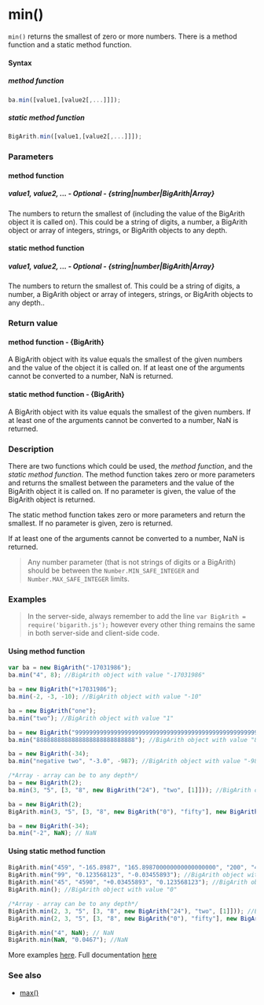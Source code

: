 # min()
<code>min()</code> returns the smallest of zero or more numbers. There is a method function and a static method function.

#### Syntax
##### method function
```javascript
ba.min([value1,[value2[,...]]]);
```

##### static method function
```javascript
BigArith.min([value1,[value2[,...]]]);
```
 
### Parameters
#### method function
##### value1, value2, ... - Optional - {string|number|BigArith|Array}
The numbers to return the smallest of (including the value of the BigArith object it is called on). This could be a string of digits, a number, a BigArith object or array of integers, strings, or BigArith objects to any depth.

#### static method function
##### value1, value2, ... - Optional - {string|number|BigArith|Array}
The numbers to return the smallest of. This could be a string of digits, a number, a BigArith object or array of integers, strings, or BigArith objects to any depth..

### Return value
#### method function - {BigArith}
A BigArith object with its value equals the smallest of the given numbers and the value of the object it is called on. If at least one of the arguments cannot be converted to a number, NaN is returned.

#### static method function - {BigArith}
A BigArith object with its value equals the smallest of the given numbers. If at least one of the arguments cannot be converted to a number, NaN is returned.

### Description
There are two functions which could be used, the *method function*, and the *static method function*. The method function takes zero or more parameters and returns the smallest between the parameters and the value of the BigArith object it is called on. If no parameter is given, the value of the BigArith object is returned.

The static method function takes zero or more parameters and return the smallest. If no parameter is given, zero is returned.

If at least one of the arguments cannot be converted to a number, NaN is returned.

> Any number parameter (that is not strings of digits or a BigArith) should be between the <code>Number.MIN_SAFE_INTEGER</code> and <code>Number.MAX_SAFE_INTEGER</code> limits.

### Examples

> In the server-side, always remember to add the line `var BigArith = require('bigarith.js');` however every other thing remains the same in both server-side and client-side code.

#### Using method function

```javascript
var ba = new BigArith("-17031986");
ba.min("4", 8); //BigArith object with value "-17031986"

ba = new BigArith("+17031986");
ba.min(-2, -3, -10); //BigArith object with value "-10"

ba = new BigArith("one");
ba.min("two"); //BigArith object with value "1"

ba = new BigArith("999999999999999999999999999999999999999999999999999999999999999999999999999999999999999999999999");
ba.min("8888888888888888888888888888"); //BigArith object with value "8888888888888888888888888888"

ba = new BigArith(-34);
ba.min("negative two", "-3.0", -987); //BigArith object with value "-987"

/*Array - array can be to any depth*/
ba = new BigArith(2);
ba.min(3, "5", [3, "8", new BigArith("24"), "two", [1]])); //BigArith object with value "1"

ba = new BigArith(2);
BigArith.min(3, "5", [3, "8", new BigArith("0"), "fifty"], new BigArith("30")); //BigArith object with value "0"

ba = new BigArith(-34);
ba.min("-2", NaN); // NaN
```

#### Using static method function
```javascript
BigArith.min("459", "-165.8987", "165.898700000000000000000", "200", "467"); //BigArith object with value "-165.8987"
BigArith.min("99", "0.123568123", "-0.03455893"); //BigArith object with value "-0.03455893"
BigArith.min("45", "4590", "+0.03455893", "0.123568123"); //BigArith object with value "0.03455893"
BigArith.min(); //BigArith object with value "0"

/*Array - array can be to any depth*/
BigArith.min(2, 3, "5", [3, "8", new BigArith("24"), "two", [1]])); //BigArith object with value "1"
BigArith.min(2, 3, "5", [3, "8", new BigArith("0"), "fifty"], new BigArith("30")); //BigArith object with value "0"

BigArith.min("4", NaN); // NaN
BigArith.min(NaN, "0.0467"); //NaN
```

More examples [here](https://github.com/osofem/bigarith.js/tree/master/examples/). Full documentation [here](https://github.com/osofem/bigarith.js/tree/master/documentation)

### See also
* [max()](https://osofem.github.io/bigarith.js/documentation/max.html)